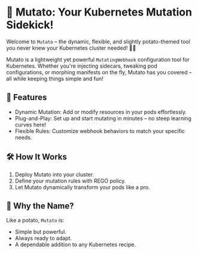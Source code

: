# 🥔 Mutato: Your Kubernetes Mutation Sidekick!

Welcome to `Mutato` – the dynamic, flexible, and slightly potato-themed tool you never knew your Kubernetes cluster needed! 🥔✨

Mutato is a lightweight yet powerful `MutatingWebhook` configuration tool for Kubernetes. Whether you're injecting sidecars, tweaking pod configurations, or morphing manifests on the fly, Mutato has you covered – all while keeping things simple and fun!

## 🚀 Features

* Dynamic Mutation: Add or modify resources in your pods effortlessly.
* Plug-and-Play: Set up and start mutating in minutes – no steep learning curves here!
* Flexible Rules: Customize webhook behaviors to match your specific needs.

## 🛠️ How It Works

1. Deploy Mutato into your cluster.
2. Define your mutation rules with REGO policy.
3. Let Mutato dynamically transform your pods like a pro.

## 🥔 Why the Name?

Like a potato, `Mutato` is:
* Simple but powerful.
* Always ready to adapt.
* A dependable addition to any Kubernetes recipe.